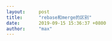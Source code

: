 ```yaml
---
layout:     post
title:      "rebase和merge的区别"
date:       2019-09-15 15:36:37 +0800
author:     "max"
---
```

